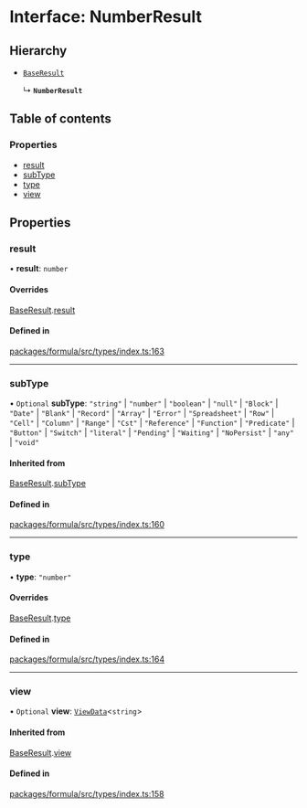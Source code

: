 # Interface: NumberResult

## Hierarchy

- [`BaseResult`](BaseResult.md)

  ↳ **`NumberResult`**

## Table of contents

### Properties

- [result](NumberResult.md#result)
- [subType](NumberResult.md#subtype)
- [type](NumberResult.md#type)
- [view](NumberResult.md#view)

## Properties

### <a id="result" name="result"></a> result

• **result**: `number`

#### Overrides

[BaseResult](BaseResult.md).[result](BaseResult.md#result)

#### Defined in

[packages/formula/src/types/index.ts:163](https://github.com/mashcard/mashcard/blob/main/packages/formula/src/types/index.ts#L163)

---

### <a id="subtype" name="subtype"></a> subType

• `Optional` **subType**: `"string"` \| `"number"` \| `"boolean"` \| `"null"` \| `"Block"` \| `"Date"` \| `"Blank"` \| `"Record"` \| `"Array"` \| `"Error"` \| `"Spreadsheet"` \| `"Row"` \| `"Cell"` \| `"Column"` \| `"Range"` \| `"Cst"` \| `"Reference"` \| `"Function"` \| `"Predicate"` \| `"Button"` \| `"Switch"` \| `"literal"` \| `"Pending"` \| `"Waiting"` \| `"NoPersist"` \| `"any"` \| `"void"`

#### Inherited from

[BaseResult](BaseResult.md).[subType](BaseResult.md#subtype)

#### Defined in

[packages/formula/src/types/index.ts:160](https://github.com/mashcard/mashcard/blob/main/packages/formula/src/types/index.ts#L160)

---

### <a id="type" name="type"></a> type

• **type**: `"number"`

#### Overrides

[BaseResult](BaseResult.md).[type](BaseResult.md#type)

#### Defined in

[packages/formula/src/types/index.ts:164](https://github.com/mashcard/mashcard/blob/main/packages/formula/src/types/index.ts#L164)

---

### <a id="view" name="view"></a> view

• `Optional` **view**: [`ViewData`](ViewData.md)<`string`\>

#### Inherited from

[BaseResult](BaseResult.md).[view](BaseResult.md#view)

#### Defined in

[packages/formula/src/types/index.ts:158](https://github.com/mashcard/mashcard/blob/main/packages/formula/src/types/index.ts#L158)
